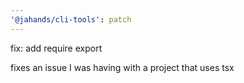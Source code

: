 ```yaml
---
'@jahands/cli-tools': patch
---
```


fix: add require export

fixes an issue I was having with a project that uses tsx
